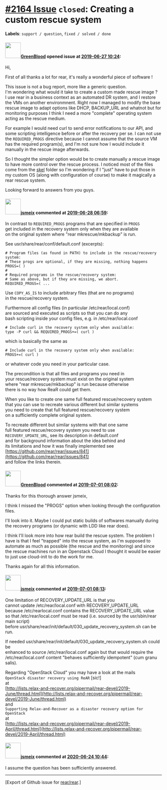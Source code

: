 [\#2164 Issue](https://github.com/rear/rear/issues/2164) `closed`: Creating a custom rescue system
==================================================================================================

**Labels**: `support / question`, `fixed / solved / done`

#### <img src="https://avatars.githubusercontent.com/u/6583431?v=4" width="50">[GreenBlood](https://github.com/GreenBlood) opened issue at [2019-06-27 10:24](https://github.com/rear/rear/issues/2164):

Hi,

First of all thanks a lot for rear, it's really a wonderful piece of
software !

This issue is not a bug report, more like a generic question.  
I'm wondering what would it take to create a custom made rescue image
?  
I use rear in a business context as an automated DR system, and I
restore the VMs on another environmnent. Right now I managed to modify
the base rescue image to adapt options like DHCP, BACKUP\_URL and
whatnot but for monitoring purposes I think I need a more "complete"
operating system acting as the rescue medium.

For example I would need curl to send error notifications to our API,
and some scripting intelligence before or after the recovery per se. I
can not use the `REQUIRED_PROGS` directive because I cannot assume that
the source VM has the required program(s), and I'm not sure how I would
include it manually in the rescue image afterwards.

So I thought the simpler option would be to create manually a rescue
image to have more control over the rescue process. I noticed most of
the files come from the
[skel](https://github.com/rear/rear/tree/master/usr/share/rear/skel)
folder so I'm wondering if I "just" have to put those in my custom OS
(along with configuration of course) to make it magically a rear rescue
system.

Looking forward to answers from you guys.

#### <img src="https://avatars.githubusercontent.com/u/1788608?u=925fc54e2ce01551392622446ece427f51e2f0ce&v=4" width="50">[jsmeix](https://github.com/jsmeix) commented at [2019-06-28 06:59](https://github.com/rear/rear/issues/2164#issuecomment-506626471):

In contrast to `REQUIRED_PROGS` programs that are specified in `PROGS`  
get included in the recovery system only when they are available  
on the original system where "rear mkrescue/mkbackup" is run.

See usr/share/rear/conf/default.conf (excerpts):

    # Program files (as found in PATH) to include in the rescue/recovery system:
    # These progs are optional, if they are missing, nothing happens
    PROGS=( )
    #
    # Required programs in the rescue/recovery system:
    # Same as above, but if they are missing, we abort.
    REQUIRED_PROGS=( ...

Use `COPY_AS_IS` to include arbitrary files (that are no programs)  
in the rescue/recovery system.

Furthermore all config files (in particular /etc/rear/local.conf)  
are sourced and executed as scripts so that you can do any  
bash scripting inside your config files, e.g. in /etc/rear/local.conf

    # Include curl in the recovery system only when available:
    type -P curl && REQUIRED_PROGS+=( curl )

which is basically the same as

    # Include curl in the recovery system only when available:
    PROGS+=( curl )

or whatever code you need in your particular case.

The precondition is that all files and programs you need in  
your rescue/recovery system must exist on the original system  
where "rear mkrescue/mkbackup" is run because otherwise  
there is no way how ReaR could get them.

When you like to create one same full featured rescue/recovery system  
that you can use to recreate various different but similar systems  
you need to create that full featured rescue/recovery system  
on a sufficiently complete original system.

To recreate different but similar systems with that one same  
full featured rescue/recovery system you need to use  
`RECOVERY_UPDATE_URL`, see its description in default.conf  
and for background information about the idea behind and  
its limitations and how it was finally implemented see  
[https://github.com/rear/rear/issues/841](https://github.com/rear/rear/issues/841)  
and follow the links therein.

#### <img src="https://avatars.githubusercontent.com/u/6583431?v=4" width="50">[GreenBlood](https://github.com/GreenBlood) commented at [2019-07-01 08:02](https://github.com/rear/rear/issues/2164#issuecomment-507159970):

Thanks for this thorough answer jsmeix,

I think I missed the "PROGS" option when looking through the
configuration files.

I'll look into it. Maybe I could put static builds of softwares manually
during the recovery programs (or dynamic with LDD like rear does).

I think I'll look more into how rear build the rescue system. The
problem I have is that I feel "trapped" into the rescue system, as I'm
supposed to automate as much as possible (the rescue and the monitoring)
and since the rescue machines run in an Openstack Cloud I thought it
would be easier to just use cloud-init to do the work for me.

Thanks again for all this information.

#### <img src="https://avatars.githubusercontent.com/u/1788608?u=925fc54e2ce01551392622446ece427f51e2f0ce&v=4" width="50">[jsmeix](https://github.com/jsmeix) commented at [2019-07-01 08:13](https://github.com/rear/rear/issues/2164#issuecomment-507163437):

One limitation of RECOVERY\_UPDATE\_URL is that you  
cannot update /etc/rear/local.conf with RECOVERY\_UPDATE\_URL  
because /etc/rearlocal.conf contains the RECOVERY\_UPDATE\_URL value  
so that /etc/rear/local.conf must be read (i.e. sourced by the
usr/sbin/rear main script)  
before usr/share/rear/init/default/030\_update\_recovery\_system.sh can
be run.

If needed usr/share/rear/init/default/030\_update\_recovery\_system.sh
could be  
enhanced to source /etc/rear/local.conf again but that would require
the  
/etc/rear/local.conf content "behaves sufficiently idempotent" (cum
granu salis).

Regarding "OpenStack Cloud" you may have a look at the mails  
`OpenStack disaster recovery using ReAR` \[sic!\]  
at  
[http://lists.relax-and-recover.org/pipermail/rear-devel/2019-June/thread.html](http://lists.relax-and-recover.org/pipermail/rear-devel/2019-June/thread.html)  
and  
`Supporting Relax-and-Recover as a disaster recovery option for OpenStack`  
at  
[http://lists.relax-and-recover.org/pipermail/rear-devel/2019-April/thread.html](http://lists.relax-and-recover.org/pipermail/rear-devel/2019-April/thread.html)

#### <img src="https://avatars.githubusercontent.com/u/1788608?u=925fc54e2ce01551392622446ece427f51e2f0ce&v=4" width="50">[jsmeix](https://github.com/jsmeix) commented at [2020-06-24 10:44](https://github.com/rear/rear/issues/2164#issuecomment-648744526):

I assume the question has been sufficiently answered.

------------------------------------------------------------------------

\[Export of Github issue for
[rear/rear](https://github.com/rear/rear).\]
